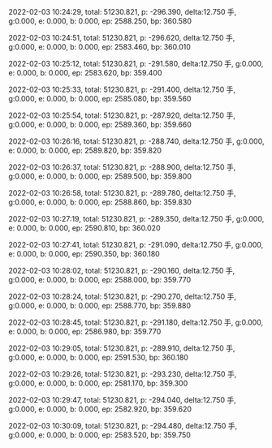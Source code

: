 2022-02-03 10:24:29, total: 51230.821, p: -296.390, delta:12.750 手, g:0.000, e: 0.000, b: 0.000, ep: 2588.250, bp: 360.580

2022-02-03 10:24:51, total: 51230.821, p: -296.620, delta:12.750 手, g:0.000, e: 0.000, b: 0.000, ep: 2583.460, bp: 360.010

2022-02-03 10:25:12, total: 51230.821, p: -291.580, delta:12.750 手, g:0.000, e: 0.000, b: 0.000, ep: 2583.620, bp: 359.400

2022-02-03 10:25:33, total: 51230.821, p: -291.400, delta:12.750 手, g:0.000, e: 0.000, b: 0.000, ep: 2585.080, bp: 359.560

2022-02-03 10:25:54, total: 51230.821, p: -287.920, delta:12.750 手, g:0.000, e: 0.000, b: 0.000, ep: 2589.360, bp: 359.660

2022-02-03 10:26:16, total: 51230.821, p: -288.740, delta:12.750 手, g:0.000, e: 0.000, b: 0.000, ep: 2589.820, bp: 359.820

2022-02-03 10:26:37, total: 51230.821, p: -288.900, delta:12.750 手, g:0.000, e: 0.000, b: 0.000, ep: 2589.500, bp: 359.800

2022-02-03 10:26:58, total: 51230.821, p: -289.780, delta:12.750 手, g:0.000, e: 0.000, b: 0.000, ep: 2588.860, bp: 359.830

2022-02-03 10:27:19, total: 51230.821, p: -289.350, delta:12.750 手, g:0.000, e: 0.000, b: 0.000, ep: 2590.810, bp: 360.020

2022-02-03 10:27:41, total: 51230.821, p: -291.090, delta:12.750 手, g:0.000, e: 0.000, b: 0.000, ep: 2590.350, bp: 360.180

2022-02-03 10:28:02, total: 51230.821, p: -290.160, delta:12.750 手, g:0.000, e: 0.000, b: 0.000, ep: 2588.000, bp: 359.770

2022-02-03 10:28:24, total: 51230.821, p: -290.270, delta:12.750 手, g:0.000, e: 0.000, b: 0.000, ep: 2588.770, bp: 359.880

2022-02-03 10:28:45, total: 51230.821, p: -291.180, delta:12.750 手, g:0.000, e: 0.000, b: 0.000, ep: 2586.980, bp: 359.770

2022-02-03 10:29:05, total: 51230.821, p: -289.910, delta:12.750 手, g:0.000, e: 0.000, b: 0.000, ep: 2591.530, bp: 360.180

2022-02-03 10:29:26, total: 51230.821, p: -293.230, delta:12.750 手, g:0.000, e: 0.000, b: 0.000, ep: 2581.170, bp: 359.300

2022-02-03 10:29:47, total: 51230.821, p: -294.040, delta:12.750 手, g:0.000, e: 0.000, b: 0.000, ep: 2582.920, bp: 359.620

2022-02-03 10:30:09, total: 51230.821, p: -294.480, delta:12.750 手, g:0.000, e: 0.000, b: 0.000, ep: 2583.520, bp: 359.750